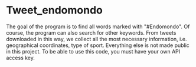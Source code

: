 # Tweet_endomondo
The goal of the program is to find all words marked with "#Endomondo". Of course, the program can also search for other keywords. From tweets downloaded in this way, we collect all the most necessary information, i.e. geographical coordinates, type of sport. Everything else is not made public in this project. To be able to use this code, you must have your own API access key.
